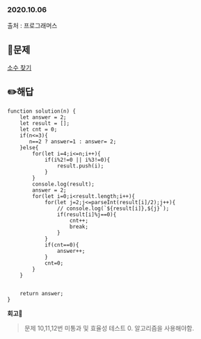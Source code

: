 ### 2020.10.06

출처 : 프로그래머스

## 📝문제

[소수 찾기](https://programmers.co.kr/learn/courses/30/lessons/12921)

## ✏️해답

```
function solution(n) {
    let answer = 2;
    let result = [];
    let cnt = 0;
    if(n<=3){
       n==2 ? answer=1 : answer= 2;
    }else{
        for(let i=4;i<=n;i++){
            if(i%2!=0 || i%3!=0){
                result.push(i);    
            }
        }
        console.log(result);
        answer = 2;
        for(let i=0;i<result.length;i++){
            for(let j=2;j<=parseInt(result[i]/2);j++){
                // console.log(`${result[i]},${j}`);
                if(result[i]%j==0){
                    cnt++;
                    break;
                }
            }
            if(cnt==0){
                answer++;
            }
            cnt=0;
        }
    }


    return answer;
}
```

**회고🧐**

> 문제 10,11,12번 미통과 및 효율성 테스트 0. 알고리즘을 사용해야함.